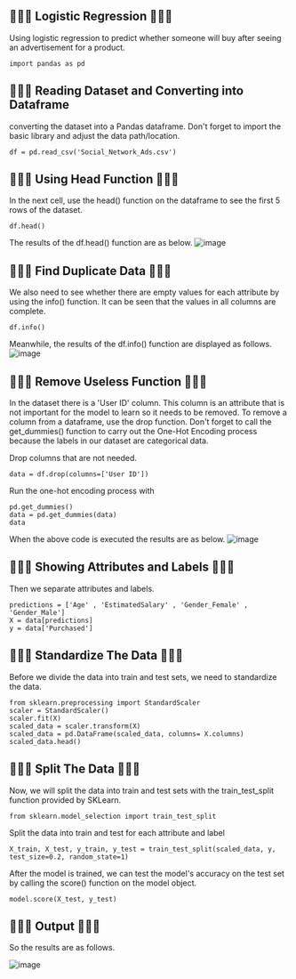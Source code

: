 ## 🌾🌵🌴 Logistic Regression 🌴🌵🌾
Using logistic regression to predict whether someone will buy after seeing an advertisement for a product.

```
import pandas as pd
```
 
## 🌾🌵🌴 Reading Dataset and Converting into Dataframe
converting the dataset into a Pandas dataframe. Don't forget to import the basic library and adjust the data path/location.
```
df = pd.read_csv('Social_Network_Ads.csv')
```

## 🌾🌵🌴 Using Head Function 🌴🌵🌾
In the next cell, use the head() function on the dataframe to see the first 5 rows of the dataset.
```
df.head()
```

The results of the df.head() function are as below.
![image](https://github.com/diantyapitaloka/Logistic-Regression/assets/147487436/c4443d0f-4f3b-4354-b470-419ee2bc65a9)

## 🌾🌵🌴 Find Duplicate Data 🌴🌵🌾
We also need to see whether there are empty values for each attribute by using the info() function. It can be seen that the values in all columns are complete.
```
df.info()
```

Meanwhile, the results of the df.info() function are displayed as follows.
![image](https://github.com/diantyapitaloka/Logistic-Regression/assets/147487436/1b599398-86ce-4017-a55d-6fba33b64e07)

## 🌾🌵🌴 Remove Useless Function 🌴🌵🌾
In the dataset there is a 'User ID' column. This column is an attribute that is not important for the model to learn so it needs to be removed. To remove a column from a dataframe, use the drop function. Don't forget to call the get_dummies() function to carry out the One-Hot Encoding process because the labels in our dataset are categorical data.

Drop columns that are not needed.
```
data = df.drop(columns=['User ID'])
```

Run the one-hot encoding process with 
```
pd.get_dummies()
data = pd.get_dummies(data)
data
```

When the above code is executed the results are as below.
![image](https://github.com/diantyapitaloka/Logistic-Regression/assets/147487436/9218057f-7ba6-4062-850f-49d513e15e39)

## 🌾🌵🌴 Showing Attributes and Labels 🌴🌵🌾
Then we separate attributes and labels.
```
predictions = ['Age' , 'EstimatedSalary' , 'Gender_Female' , 'Gender_Male']
X = data[predictions]
y = data['Purchased']
```

## 🌾🌵🌴 Standardize The Data 🌴🌵🌾
Before we divide the data into train and test sets, we need to standardize the data.
```
from sklearn.preprocessing import StandardScaler
scaler = StandardScaler()
scaler.fit(X)
scaled_data = scaler.transform(X)
scaled_data = pd.DataFrame(scaled_data, columns= X.columns)
scaled_data.head()
```

## 🌾🌵🌴 Split The Data 🌴🌵🌾
Now, we will split the data into train and test sets with the train_test_split function provided by SKLearn.
```
from sklearn.model_selection import train_test_split
```
 
Split the data into train and test for each attribute and label
```
X_train, X_test, y_train, y_test = train_test_split(scaled_data, y, test_size=0.2, random_state=1)
```

After the model is trained, we can test the model's accuracy on the test set by calling the score() function on the model object.
```
model.score(X_test, y_test)
```

## 🌾🌵🌴 Output 🌴🌵🌾
So the results are as follows.

![image](https://github.com/diantyapitaloka/Logistic-Regression/assets/147487436/9ba02d07-d37d-445c-a5f6-3064e609c5a7)


